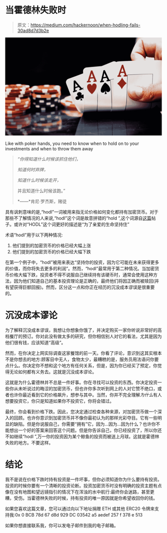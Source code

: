 # 当霍德林失败时

> 原文：<https://medium.com/hackernoon/when-hodling-fails-30ad8d7d3b2e>

![](img/759e52c4b820da6a322db8c203c9648b.png)

Like with poker hands, you need to know when to hold on to your investments and when to throw them away

> *“你得知道什么时候该抓住他们，*
> 
> *知道何时弃牌，*
> 
> *知道什么时候该走开，*
> 
> 并且知道什么时候该跑。”
> 
> *——*肯尼·罗杰斯，赌徒

具有讽刺意味的是,“hodl”一词被用来指无论价格如何变化都持有加密货币。对于那些不了解情况的人来说,“hodl”这个词是故意拼错的“hold ”,这个词源自[这篇](https://bitcointalk.org/index.php?topic=375643.0?red)帖子。或许对“HODL”这个词更好的描述是“为了亲爱的生命坚持住”

术语“hodl”用于以下两种情况:

1.  他们提到的加密货币的价格已经大幅上涨
2.  他们提到的加密货币的价格已经大幅下跌

在第一个例子中，“hodl”被用来表达“坚持你的投资，因为它可能在未来获得更多的价值，而你将失去更多的利润”。然而，“hodl”最常用于第二种情况。当加密货币价格大幅下跌，投资者不得不说服自己继续持有该硬币时，通常会使用这种方法，因为他们知道自己的基本投资理论是正确的，最终他们将因正确而被赎回(并有望获得巨额回报)。然而，区分这一点和你正在经历的沉没成本谬误是很重要的。

# 沉没成本谬论

为了解释沉没成本谬误，我想让你想象你饿了，并决定购买一家你听说非常好的高档餐厅的预订。你对此没有做太多的研究，但你相信别人对它的看法，尤其是因为他们很有钱，应该知道“高级”。

然而，在你决定上网实际调查这家餐馆的前一天。你看了评论，意识到这其实根本不是你想去的地方:顾客目中无人，食物太少，最糟糕的是，服务员用法语问你要点什么。你决定你不想和这个地方有任何关系，但是，因为你已经买了预定，你觉得无论如何都有义务去。这就是沉没成本谬论。

这就是为什么霍德林并不总是一件好事。你在寻找可以投资的东西。你决定投资一些你从未听说过的晦涩的加密货币，但也许你多次听到网上的人对它赞不绝口，或者也许你最近看到它的价格飙升，想参与其中。当然，你并不完全理解*为什么*有人想要投资它，你只是知道如果你不投资它，你将会错过。

最终，你会看到价格下跌。因此，您决定通过检查各种来源，对加密货币做一个深入的回顾。也许你意识到加密货币并不像你最初认为的那样光彩夺目。它有一些明显的缺陷。但是你说服自己，你需要“拥有”它，因为…因为…因为什么？也许你不能想出一个好的答案来回答这个问题。但是你告诉自己，你已经投资了，所以你还不如继续“hodl ”,万一你的投资因为某个鲸鱼的投资而被送上月球。这就是霍德林失败的地方。不要这样。

# 结论

我不是说在价格下跌时持有投资是一件坏事，但你必须知道你为什么要持有投资。投资的时候你要有一个清晰的投资论断。投资加密货币时没有明确的投资主题有点像在没有地图和望远镜指引的情况下在浑浊的水中航行:最终你会迷路，甚至更糟，受伤。当霍德林失败的时候，持有投资的唯一原因就是你希望收回你的钱。

如果您喜欢这篇文章，您可以通过向以下地址捐赠 ETH 或其他 ERC20 令牌来支持我:0x 0 BCB 78d 67 d8d 929 DC 03542 a5 aedef 257 f 378 e 513

如果你想直接联系我，你可以发电子邮件到我的电子邮箱。